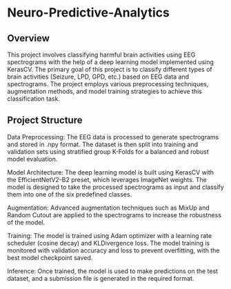 # Neuro-Predictive-Analytics

## Overview
This project involves classifying harmful brain activities using EEG spectrograms with the help of a deep learning model implemented using KerasCV. The primary goal of this project is to classify different types of brain activities (Seizure, LPD, GPD, etc.) based on EEG data and spectrograms. The project employs various preprocessing techniques, augmentation methods, and model training strategies to achieve this classification task.

## Project Structure
Data Preprocessing: The EEG data is processed to generate spectrograms and stored in .npy format. The dataset is then split into training and validation sets using stratified group K-Folds for a balanced and robust model evaluation.

Model Architecture: The deep learning model is built using KerasCV with the EfficientNetV2-B2 preset, which leverages ImageNet weights. The model is designed to take the processed spectrograms as input and classify them into one of the six predefined classes.

Augmentation: Advanced augmentation techniques such as MixUp and Random Cutout are applied to the spectrograms to increase the robustness of the model.

Training: The model is trained using Adam optimizer with a learning rate scheduler (cosine decay) and KLDivergence loss. The model training is monitored with validation accuracy and loss to prevent overfitting, with the best model checkpoint saved.

Inference: Once trained, the model is used to make predictions on the test dataset, and a submission file is generated in the required format.
